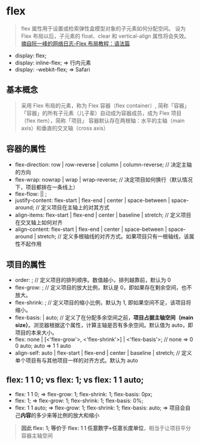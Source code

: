 # flex

> flex 属性用于设置或检索弹性盒模型对象的子元素如何分配空间。
> 设为 Flex 布局以后，子元素的 float、clear 和 vertical-align 属性将会失效。
> [摘自阮一峰的网络日志-Flex 布局教程：语法篇](http://www.ruanyifeng.com/blog/2015/07/flex-grammar.html)

-   display: flex;
-   display: inline-flex; => 行内元素
-   display: -webkit-flex; => Safari

## 基本概念

> 采用 Flex 布局的元素，称为 Flex 容器（flex container）, 简称「容器」
> 「容器」的所有子元素（儿子辈）自动成为容器成员，成为 Flex 项目（flex item），简称「项目」
> 容器默认存在两根轴：水平的主轴（main axis）和垂直的交叉轴（cross axis）

## 容器的属性

-   flex-direction: row | row-reverse | column | column-reverse; // 决定主轴的方向
-   flex-wrap: nowrap | wrap | wrap-reverse; // 决定项目如何换行（默认情况下，项目都排在一条线上）
-   flex-flow: <flex-direction> || <flex-wrap>;
-   justify-content: flex-start | flex-end | center | space-between | space-around; // 定义项目在主轴上的对其方式
-   align-items: flex-start | flex-end | center | baseline | stretch; // 定义项目在交叉轴上如何对齐
-   align-content: flex-start | flex-end | center | space-between | space-around | stretch; // 定义多根轴线的对齐方式。如果项目只有一根轴线，该属性不起作用

## 项目的属性

-   order: <integer>; // 定义项目的排列顺序。数值越小，排列越靠前，默认为 0
-   flex-grow: <number>; // 定义项目的放大比例，默认是 0，即如果存在剩余空间，也不放大。
-   flex-shrink: <number>; // 定义项目的缩小比例，默认为 1, 即如果空间不足，该项目将缩小。
-   flex-basis: <length> | auto; // 定义了在分配多余空间之前，**项目占据主轴空间（main size）**。浏览器根据这个属性，计算主轴是否有多余空间。默认值为 auto，即项目的本来大小。
-   flex: none | [<'flex-grow'>, <'flex-shrink'>] | <'flex-basis'>; // none => 0 0 auto; auto => 1 1 auto
-   align-self: auto | flex-start | flex-end | center | baseline | stretch; // 定义单个项目有与其他项目一样的对齐方式。默认为 auto

## flex: 1 1 0; vs flex: 1; vs flex: 1 1 auto;

-   flex: 1 1 0; => flex-grow: 1; flex-shrink: 1; flex-basis: 0px;
-   flex: 1; => flex-grow: 1; flex-shrink: 1; flex-basis: 0%;
-   flex: 1 1 auto; => flex-grow: 1; flex-shrink: 1; flex-basis: auto; => 项目会自己**内容**的多少来等比例的放大和缩小

> **因此 flex: 1; 等价于 flex: 1 1 任意数字+任意长度单位**，相当于让项目平分容器主轴空间
